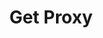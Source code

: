 ---
title: Get Proxy
excerpt: Gets your proxy list.
api:
  file: market.json
  operationId: proxySettings.get
hidden: false
---